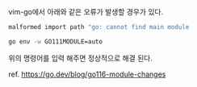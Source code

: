 vim-go에서 아래와 같은 오류가 발생할 경우가 있다. 

```bash
malformed import path "go: cannot find main module
```

```bash
go env -w GO111MODULE=auto
```

위의 명령어를 입력 해주면 정상적으로 해결 된다.

ref. https://go.dev/blog/go116-module-changes

